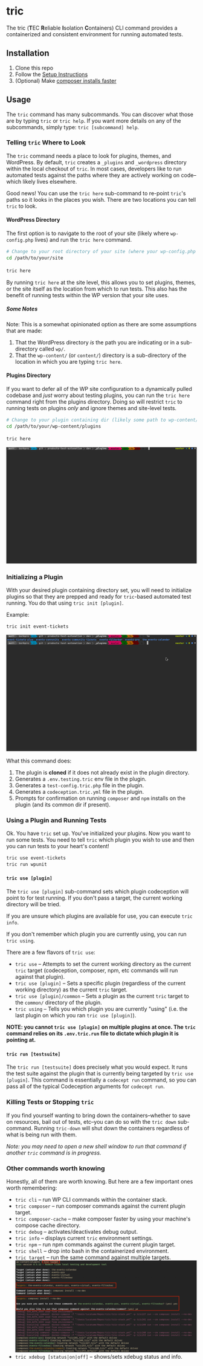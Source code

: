 # tric

The tric (**T**EC **R**eliable **I**solation **C**ontainers) CLI command provides a containerized and consistent environment for running automated tests.

## Installation

1. Clone this repo
2. Follow the [Setup Instructions](docs/setup.md)
3. (Optional) Make [composer installs faster](docs/speedier-composer.md)

## Usage

The `tric` command has many subcommands. You can discover what those are by typing `tric` or `tric help`. If you want
more details on any of the subcommands, simply type: `tric [subcommand] help`.

### Telling `tric` Where to Look

The `tric` command needs a place to look for plugins, themes, and WordPress. By default, `tric` creates a `_plugins` and
`_wordpress` directory within the local checkout of `tric`. In most cases, developers like to run automated tests
against the paths where they are actively working on code–which likely lives elsewhere.

Good news! You can use the `tric here` sub-command to re-point `tric`'s paths so it looks in the places you wish. There
are two locations you can tell `tric` to look.

#### WordPress Directory

The first option is to navigate to the root of your site (likely where `wp-config.php` lives) and run the `tric here`
command.

```bash
# Change to your root directory of your site (where your wp-config.php file lives)
cd /path/to/your/site

tric here
```

By running `tric here` at the site level, this allows you to set plugins, themes, or the site itself as the location
from which to run tests. This also has the benefit of running tests within the WP version that your site uses.

##### Some Notes

Note: This is a somewhat opinionated option as there are some assumptions that are made:

1. That the WordPress directory _is_ the path you are indicating or in a sub-directory called `wp/`.
2. That the `wp-content/` (or `content/`) directory is a sub-directory of the location in which you are typing `tric here`.

#### Plugins Directory

If you want to defer all of the WP site configuration to a dynamically pulled codebase and _just_ worry about testing
plugins, you can run the `tric here` command right from the plugins directory. Doing so will restrict `tric` to running
tests on plugins _only_ and ignore themes and site-level tests.

```bash
# Change to your plugin containing dir (likely some path to wp-content/plugins)
cd /path/to/your/wp-content/plugins

tric here
```

![tric here](docs/images/tric-here.gif)

### Initializing a Plugin

With your desired plugin containing directory set, you will need to initialize plugins so that they are prepped and ready
for `tric`-based automated test running. You do that using `tric init [plugin]`.

Example:

```bash
tric init event-tickets
```

![tric init](docs/images/tric-init.gif)

What this command does:

1. The plugin is **cloned** if it does not already exist in the plugin directory.
2. Generates a `.env.testing.tric` env file in the plugin.
3. Generates a `test-config.tric.php` file in the plugin.
4. Generates a `codeception.tric.yml` file in the plugin.
5. Prompts for confirmation on running `composer` and `npm` installs on the plugin (and its common dir if present).

### Using a Plugin and Running Tests

Ok. You have `tric` set up. You've initialized your plugins. Now you want to run some tests. You need to tell `tric` which
plugin you wish to use and then you can run tests to your heart's content!

```bash
tric use event-tickets
tric run wpunit
```

#### `tric use [plugin]`

The `tric use [plugin]` sub-command sets which plugin codeception will point to for test running. If you don't pass a
target, the current working directory will be tried.

If you are unsure which plugins are available for use, you can execute `tric info`.

If you don't remember which plugin you are currently using, you can run `tric using`.

There are a few flavors of `tric use`:

* `tric use` – Attempts to set the current working directory as the current `tric` target (codeception, composer, npm, etc commands will run against that plugin).
* `tric use [plugin]` – Sets a specific plugin (regardless of the current working directory) as the current `tric` target.
* `tric use [plugin]/common` – Sets a plugin as the current `tric` target to the `common/` directory of the plugin.
* `tric using` – Tells you which plugin you are currently "using" (i.e. the last plugin on which you ran `tric use [plugin]`).

**NOTE: you cannot `tric use [plugin]` on multiple plugins at once. The `tric` command relies on its `.env.tric.run` file
to dictate which plugin it is pointing at.**

#### `tric run [testsuite]`

The `tric run [testsuite]` does precisely what you would expect. It runs the test suite against the plugin that is currently
being targeted by `tric use [plugin]`. This command is essentially a `codecept run` command, so you can pass all of the
typical Codeception arguments for `codecept run`.

### Killing Tests or Stopping `tric`

If you find yourself wanting to bring down the containers–whether to save on resources, bail out of tests, etc–you can
do so with the `tric down` sub-command. Running `tric-down` will shut down the containers regardless of what is being
run with them.

_Note: you may need to open a new shell window to run that command if another `tric` command is in progress._

### Other commands worth knowing

Honestly, all of them are worth knowing. But here are a few important ones worth remembering:

* `tric cli` – run WP CLI commands within the container stack.
* `tric composer` – run composer commands against the current plugin target.
* `tric composer-cache` – make composer faster by using your machine's compose cache directory.
* `tric debug` – activates/deactivates debug output.
* `tric info` – displays current `tric` environment settings.
* `tric npm` – run npm commands against the current plugin target.
* `tric shell` – drop into bash in the containerized environment.
* `tric target` – run the same command against multiple targets. ![Example](docs/images/tric-target-example.png "tric target example")
* `tric xdebug [status|on|off]` – shows/sets xdebug status and info.
